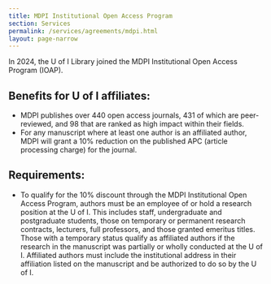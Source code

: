 ```yaml
---
title: MDPI Institutional Open Access Program
section: Services
permalink: /services/agreements/mdpi.html
layout: page-narrow
---
```


In 2024, the U of I Library joined the MDPI Institutional Open Access Program (IOAP).

## Benefits for U of I affiliates:

- MDPI publishes over 440 open access journals, 431 of which are peer-reviewed, and 98 that are ranked as high impact within their fields.
- For any manuscript where at least one author is an affiliated author, MDPI will grant a 10% reduction on the published APC (article processing charge) for the journal. 

## Requirements:

- To qualify for the 10% discount through the MDPI Institutional Open Access Program, authors must be an employee of or hold a research position at the U of I. This includes staff, undergraduate and postgraduate students, those on temporary or permanent research contracts, lecturers, full professors, and those granted emeritus titles.  Those with a temporary status qualify as affiliated authors if the research in the manuscript was partially or wholly conducted at the U of I. Affiliated authors must include the institutional address in their affiliation listed on the manuscript and be authorized to do so by the U of I.
